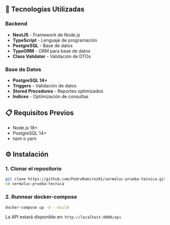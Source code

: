 ## 🚀 Tecnologías Utilizadas

### Backend
- **NestJS** - Framework de Node.js
- **TypeScript** - Lenguaje de programación
- **PostgreSQL** - Base de datos
- **TypeORM** - ORM para base de datos
- **Class Validator** - Validación de DTOs

### Base de Datos
- **PostgreSQL 14+**
- **Triggers** - Validación de datos
- **Stored Procedures** - Reportes optimizados
- **Índices** - Optimización de consultas

## 📋 Requisitos Previos

- Node.js 18+ 
- PostgreSQL 14+
- npm o yarn

## ⚙️ Instalación

### 1. Clonar el repositorio

```bash
git clone https://github.com/PedroRamirez01/sermaluc-prueba-tecnica.git
cd sermaluc-prueba-tecnica
```

### 2. Runnear docker-compose

```bash
docker-compose up -d --build
```

La API estará disponible en: `http://localhost:8000/api`